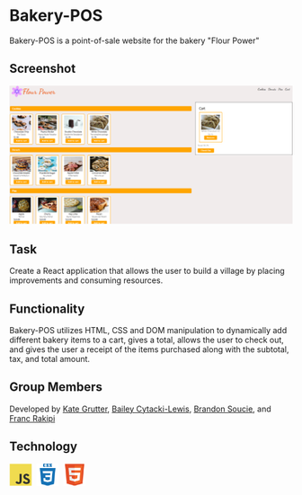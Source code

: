 # Bakery-POS

Bakery-POS is a point-of-sale website for the bakery "Flour Power"

## Screenshot

![TheVillage Screenshot](./assets/BakeryPOSScreenshot.png)

## Task

Create a React application that allows the user to build a village by placing improvements and consuming resources.

## Functionality

Bakery-POS utilizes HTML, CSS and DOM manipulation to dynamically add different bakery items to a cart, gives a total, allows the user to check out, and gives the user a receipt of the items purchased along with the subtotal, tax, and total amount.

## Group Members
Developed by [Kate Grutter](https://github.com/KateGrutter), [Bailey Cytacki-Lewis](https://github.com/baileycytackilewis), [Brandon Soucie](https://github.com/TheAbbott23), and [Franc Rakipi](https://github.com/Francr99)


## Technology

<img src="https://github.com/devicons/devicon/blob/master/icons/javascript/javascript-original.svg" title="JavaScript" alt="JavaScript" width="40" height="40"/>&nbsp;
  <img src="https://github.com/devicons/devicon/blob/master/icons/css3/css3-plain-wordmark.svg"  title="CSS3" alt="CSS" width="40" height="40"/>&nbsp;
  <img src="https://github.com/devicons/devicon/blob/master/icons/html5/html5-original.svg" title="HTML5" alt="HTML" width="40" height="40"/>&nbsp;
